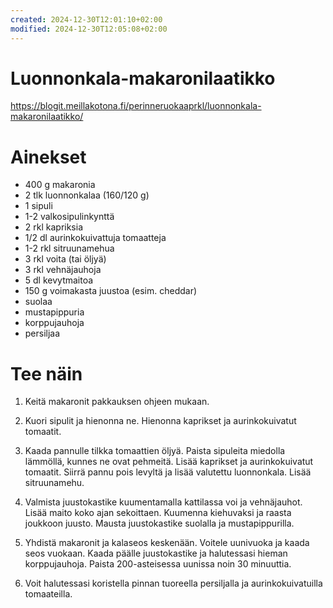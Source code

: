 ```yaml
---
created: 2024-12-30T12:01:10+02:00
modified: 2024-12-30T12:05:08+02:00
---
```


# Luonnonkala-makaronilaatikko

https://blogit.meillakotona.fi/perinneruokaaprkl/luonnonkala-makaronilaatikko/

# Ainekset 

- 400 g makaronia
- 2 tlk luonnonkalaa (160/120 g)
- 1 sipuli
- 1-2 valkosipulinkynttä
- 2 rkl kapriksia
- 1/2 dl aurinkokuivattuja tomaatteja
- 1-2 rkl sitruunamehua
- 3 rkl voita (tai öljyä)
- 3 rkl vehnäjauhoja
- 5 dl kevytmaitoa
- 150 g voimakasta juustoa (esim. cheddar)
- suolaa
- mustapippuria
- korppujauhoja
- persiljaa

# Tee näin

1. Keitä makaronit pakkauksen ohjeen mukaan.

1. Kuori sipulit ja hienonna ne. Hienonna kaprikset ja aurinkokuivatut tomaatit.

1. Kaada pannulle tilkka tomaattien öljyä. Paista sipuleita miedolla lämmöllä, kunnes ne ovat pehmeitä. Lisää kaprikset ja aurinkokuivatut tomaatit. Siirrä pannu pois levyltä ja lisää valutettu luonnonkala. Lisää sitruunamehu.

1. Valmista juustokastike kuumentamalla kattilassa voi ja vehnäjauhot. Lisää maito koko ajan sekoittaen. Kuumenna kiehuvaksi ja raasta joukkoon juusto. Mausta juustokastike suolalla ja mustapippurilla.

1. Yhdistä makaronit ja kalaseos keskenään. Voitele uunivuoka ja kaada seos vuokaan. Kaada päälle juustokastike ja halutessasi hieman korppujauhoja. Paista 200-asteisessa uunissa noin 30 minuuttia.

1. Voit halutessasi koristella pinnan tuoreella persiljalla ja aurinkokuivatuilla tomaateilla.
